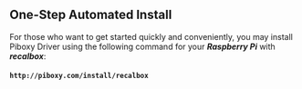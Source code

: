 ## One-Step Automated Install
For those who want to get started quickly and conveniently, you may install Piboxy Driver using the following command for your ***Raspberry Pi*** with ***recalbox***:

#### `http://piboxy.com/install/recalbox`
